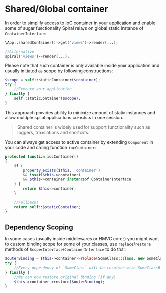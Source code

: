 # Shared/Global container
In order to simplify access to IoC container in your application and enable some of sugar functionality Spiral relays on global static instance of `ContainerInterface`:

```php
\App::sharedContainer()->get('views')->render(...);

//Alternative
spiral('views')->render(...);
```

Please note that such container is only available inside your application and usually initiated as scope by following constructions:

```php
$scope = self::staticContainer($container);
try {
    //Execute your application
} finally {
    self::staticContainer($scope);
}
```

This approach provides ability to minimize amount of static instances and allow multiple spiral applications co-exists in one session.

> Shared container is widely used for support functionality such as loggers, translations and shortcuts.

You can always get access to active container by extending `Component` in your code and calling function `iocContainer`:

```php
protected function iocContainer()
{
    if (
        property_exists($this, 'container')
        && isset($this->container)
        && $this->container instanceof ContainerInterface
    ) {
        return $this->container;
    }

    //Fallback!
    return self::$staticContainer;
}
```

## Dependency Scoping
In some cases (usually inside middlewares or HMVC cores) you might want to custom binding scope for some of your classes, use `replace`/`restore` methods of `ScoperInterface`/`ContainerInterface` to do that:

```php
$outerBinding = $this->container->replace(SomeClass::class, new SomeClassB());
try {
    //Every dependency of `SomeClass` will be resolved with SomeClassB
} finally {
    //We can now restore original binding (if any)
    $this->container->restore($outerBinding);
}
```